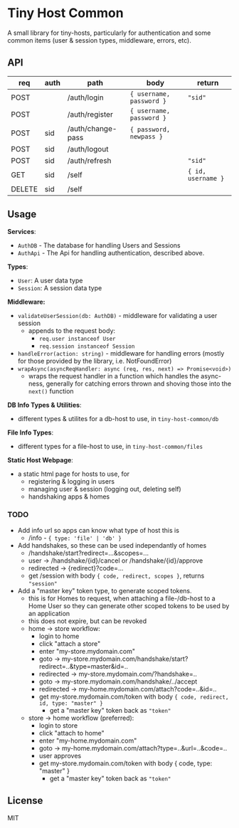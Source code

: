 # Tiny Host Common

A small library for tiny-hosts, particularly for authentication and some common
items (user & session types, middleware, errors, etc).

## API

|req   |auth|path             |body|return |
|------|----|-----------------|----|-------|
|POST  |    |/auth/login      |`{ username, password }`|`"sid"`|
|POST  |    |/auth/register   |`{ username, password }`||
|POST  |sid |/auth/change-pass|`{ password, newpass }` ||
|POST  |sid |/auth/logout     |                        ||
|POST  |sid |/auth/refresh    |                        |`"sid"`|
|GET   |sid |/self            |                        |`{ id, username }`|
|DELETE|sid |/self            |                        ||

## Usage

**Services**:
- `AuthDB` - The database for handling Users and Sessions
- `AuthApi` - The Api for handling authentication, described above.

**Types**:
- `User`: A user data type
- `Session`: A session data type

**Middleware:**

- `validateUserSession(db: AuthDB)` - middleware for validating a user session
  - appends to the request body:
    - `req.user instanceof User`
    - `req.session instanceof Session`
- `handleError(action: string)` - middleware for handling errors
  (mostly for those provided by the library, i.e. NotFoundError)
- `wrapAsync(asyncReqHandler: async (req, res, next) => Promise<void>)`
  - wraps the request handler in a function which handles the async-ness,
  generally for catching errors thrown and shoving those into the `next()`
  function

**DB Info Types & Utilities**:
- different types & utilites for a db-host to use, in `tiny-host-common/db`

**File Info Types**:
- different types for a file-host to use, in `tiny-host-common/files`

**Static Host Webpage**:
- a static html page for hosts to use, for
  - registering & logging in users
  - managing user & session (logging out, deleting self)
  - handshaking apps & homes

### TODO

- Add info url so apps can know what type of host this is
  - /info - `{ type: 'file' | 'db' }`
- Add handshakes, so these can be used independantly of homes
  - /handshake/start?redirect=...&scopes=...
  - user -> /handshake/{id}/cancel or /handshake/{id}/approve
  - redirected -> {redirect}?code=...
  - get /session with body `{ code, redirect, scopes }`, returns `"session"`
- Add a "master key" token type, to generate scoped tokens.
  - this is for Homes to request, when attaching a file-/db-host to a Home User
  so they can generate other scoped tokens to be used by an application
  - this does not expire, but can be revoked
  - home -> store workflow:
    - login to home
    - click "attach a store"
    - enter "my-store.mydomain.com"
    - goto -> my-store.mydomain.com/handshake/start?redirect=..&type=master&id=..
    - redirected -> my-store.mydomain.com/?handshake=..
    - goto -> my-store.mydomain.com/handshake/../accept
    - redirected -> my-home.mydomain.com/attach?code=..&id=..
    - get my-store.mydomain.com/token with body `{ code, redirect, id, type: "master" }`
      - get a "master key" token back as `"token"`
  - store -> home workflow (preferred):
    - login to store
    - click "attach to home"
    - enter "my-home.mydomain.com"
    - goto -> my-home.mydomain.com/attach?type=..&url=..&code=..
    - user approves
    - get my-store.mydomain.com/token with body { code, type: "master" }
      - get a "master key" token back as `"token"`

## License

MIT
